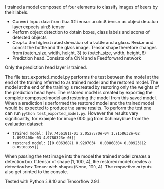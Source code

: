 I trained a model composed of four elements to classify images of beers by their labels.
* Convert input data from float32 tensor to uint8 tensor as object detction layer expects uint8 tensor
* Perform object detection to obtain boxes, class labels and scores of detected objects
* Crop to the highest rated detection of a bottle and a glass. Resize and concat the bottle and the glass image. Tensor shape therefore changes from (batch_size, width, height, 3) to (batch_size, width, height, 6)
* Prediction head. Consists of a CNN and a Feedforward network

Only the prediction head layer is trained.

The file test_exported_model.py performs the test between the model at the end of the training referred to as trained model and the restored model.
The model at the end of the training is recreated by restoring only the weights of the prediction head layer.
The restored model is created by exporting the complete composed model and restoring the model from this saved model.
When a prediction is performed the restored model and the trained model would be expected to produce the same results.
To perform the test one can run `python test_exported_model.py`. However the results vary significantly, for example for image 000.jpg from 0chimayblue from the evaluation dataset:
* `trained model: [[9.7456181e-01 2.0527570e-04 1.9158632e-02 1.0962408e-03 4.9780323e-03]]`
* `restored model: [[0.00636891 0.9207034  0.00868604 0.00923812 0.05500359]]`

When passing the test image into the model the trained model creates a detection box tf.tensor of shape (1, 100, 4), the restored model creates a detection box Tensor with shape=(None, 100, 4).  The respective outputs also get printed to the console.

Tested with Python 3.8.10 and Tensorflow 2.9.1.
